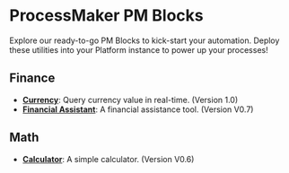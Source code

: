 # ProcessMaker PM Blocks
Explore our ready-to-go PM Blocks to kick-start your automation. Deploy these utilities into your Platform instance to power up your processes!
## Finance
- **[Currency](/./finance/currency.json)**: Query currency value in real-time. (Version 1.0)
- **[Financial Assistant](/./finance/financial-assistant.json)**: A financial assistance tool. (Version V0.7)

## Math
- **[Calculator](/./math/calculator.json)**: A simple calculator. (Version V0.6)
